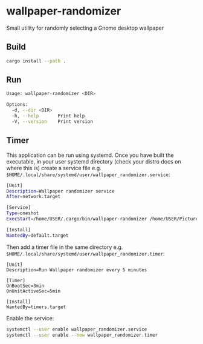 # wallpaper-randomizer

Small utility for randomly selecting a Gnome desktop wallpaper

## Build

```bash
cargo install --path .
```

## Run

```bash
Usage: wallpaper-randomizer <DIR>

Options:
  -d, --dir <DIR>  
  -h, --help       Print help
  -V, --version    Print version
```

## Timer

This application can be run using systemd. Once you have built the executable, in your user systemd directory (check your distro docs on where this is) create a service file e.g. `$HOME/.local/share/systemd/user/wallpaper_randomizer.service`:

```bash
[Unit]
Description=Wallpaper randomizer service
After=network.target

[Service]
Type=oneshot
ExecStart=/home/USER/.cargo/bin/wallpaper-randomizer /home/USER/Pictures/Wallpapers

[Install]
WantedBy=default.target
```

Then add a timer file in the same directory e.g. `$HOME/.local/share/systemd/user/wallpaper_randomizer.timer`:

```
[Unit]
Description=Run Wallpaper randomizer every 5 minutes

[Timer]
OnBootSec=3min
OnUnitActiveSec=5min

[Install]
WantedBy=timers.target
```

Enable the service:

```bash
systemctl --user enable wallpaper_randomizer.service
systemctl --user enable --now wallpaper_randomizer.timer
```
